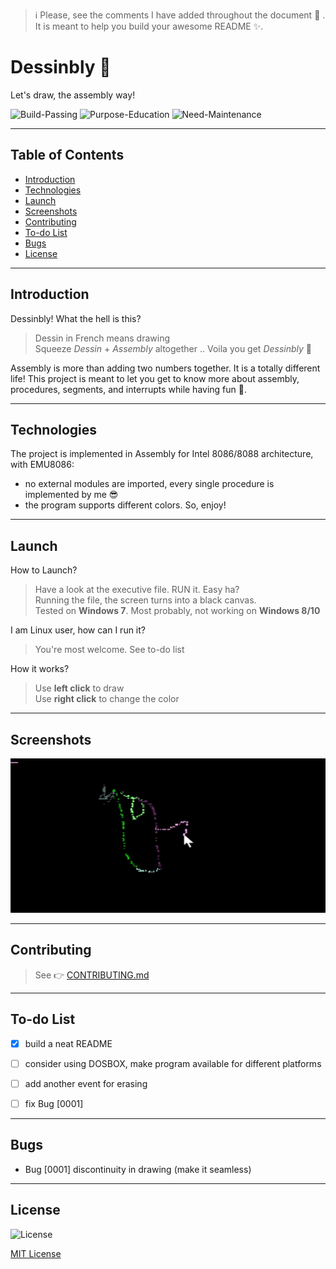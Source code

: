 > ℹ️  Please, see the comments I have added throughout the document 
🙏 . It is meant to help you build your awesome README ✨.

<!-- Your project is unique, and so the name is -->
<!-- Emojis make your documentation visually appealing-->
# Dessinbly  🎨

<!-- Let's add a nice description-->
Let's draw, the assembly way!

<!-- what about some colorful badges?-->
<!-- Mind the URL, we change title and color accordingly-->

![Build-Passing][1] ![Purpose-Education][2] ![Need-Maintenance][3]

[1]: https://img.shields.io/:Build-Passing-whiteGreen.svg?style=round-square
[2]: https://img.shields.io/:Intel-8086/8088-yellow.svg?style=round-square
[3]: https://img.shields.io/:Need-Maintenance-red.svg?style=round-square


---

<!-- It's a nice practice to add `table of contents`-->
<!-- I like adding hyperlinks this way. Yet, you can just [word](link)-->


## Table of Contents
* [Introduction][10]
* [Technologies][11]
* [Launch][12]
* [Screenshots][13]
* [Contributing][14]
* [To-do List][15]
* [Bugs][16]
* [License][17]


[10]: #introduction

[11]: #technologies

[12]: #launch

[13]: #screenshots

[14]: #contributing

[15]: #to-do-list

[16]: #bugs

[17]: #license

---

<!-- Give a short intro for your stunning project!-->

## Introduction
Dessinbly! What the hell is this?

<!-- using quotes is a good idea-->

> Dessin in French means drawing <br>
> Squeeze _Dessin_ + _Assembly_ altogether .. Voila you get _Dessinbly_ 🙌

Assembly is more than adding two numbers together. It is a totally different life!
This project is meant to let you get to know more about assembly, procedures, segments, and interrupts while having fun 👻.

---

<!-- descripe technologies you have used, languages, frameworks, or packages -->

## Technologies

The project is implemented in Assembly for Intel 8086/8088 architecture, with EMU8086:
* no external modules are imported, every single procedure is implemented by me 😎
* the program supports different colors. So, enjoy!

---

<!-- Let people know how to use it -->

## Launch

 How to Launch?
> Have a look at the executive file. RUN it. Easy ha? <br>
> Running the file, the screen turns into a black canvas. <br>
> Tested on **Windows 7**. Most probably, not working on **Windows 8/10**

I am Linux user, how can I run it?
> You're most welcome. See to-do list

How it works?
> Use **left click** to draw <br>
> Use **right click** to change the color <br>




---

<!-- It's time to show off, some screenshots will attract users-->

## Screenshots

![Little-Bird][26]

[26]:https://github.com/Hagar-Usama/Dessinbly/blob/master/Screenshots/Dessinbly.gif

---

<!-- Why not to be open for contribuitons? Add CONTRIBUTING.MD first!-->

## Contributing
> See 👉  [CONTRIBUTING.md][27]

[27]:https://github.com/Hagar-Usama/Dessinbly/blob/master/CONTRIBUTING.md

---

<!-- Project on progress? Add To-do list. This helps new contributors-->

## To-do List
* [x] build a neat README
* [ ] consider using DOSBOX, make program available for different platforms
* [ ] add another event for erasing
* [ ] fix Bug [0001]



---
<!-- Having bugs? Just report them-->

## Bugs
* Bug [0001] discontinuity in drawing (make it seamless)

---

<!-- Adding a license is just a nice practice. I recommend GPL3 and MIT-->

## License
![License](http://img.shields.io/:License-MIT-blue.svg?style=round-square)

[MIT License](https://opensource.org/licenses/MIT "MIT")
